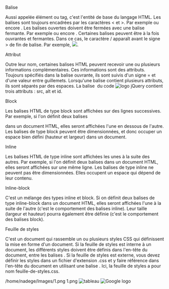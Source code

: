 Balise

Aussi appelée élément ou tag, c'est l'entité de base du langage HTML. Les balises sont toujours encadrées par les caractères < et >. Par exemple <html> ou encore <body>. Les balises ouvertes doivent être fermées avec une balise fermante. Par exemple </html> ou encore </body>. Certaines balises peuvent être à la fois ouvrantes et fermantes. Dans ce cas, le caractère / apparaît avant le signe > de fin de balise. Par exemple, <img src="image.jpg" />.


Attribut

Outre leur nom, certaines balises HTML peuvent recevoir une ou plusieurs informations complémentaires. Ces informations sont des attributs. Toujours spécifiés dans la balise ouvrante, ils sont suivis d'un signe = et d'une valeur entre guillemets. Lorsqu'une balise contient plusieurs attributs, ils sont séparés par des espaces. La balise <img> du code <img src="jquery.jpg" alt="logo jQuery" id="imglogo" /> contient trois attributs : src, alt et id.


Block

Les balises HTML de type block sont affichées sur des lignes successives. Par exemple, si l'on définit deux balises <div> dans un document HTML, elles seront affichées l'une en dessous de l'autre. Les balises de type block peuvent être dimensionnées, et donc occuper un espace bien défini (hauteur et largeur) dans un document.


Inline

Les balises HTML de type inline sont affichées les unes à la suite des autres. Par exemple, si l'on définit deux balises <span> dans un document HTML, elles seront affichées sur une même ligne. Les balises de type inline ne peuvent pas être dimensionnées. Elles occupent un espace qui dépend de leur contenu.


Inline-block

C'est un mélange des types inline et block. Si on définit deux balises de type inline-block dans un document HTML, elles seront affichées l'une à la suite de l'autre (c'est le comportement des balises inline). Leur taille (largeur et hauteur) pourra également être définie (c'est le comportement des balises block).


Feuille de styles

C'est un document qui rassemble un ou plusieurs styles CSS qui définissent la mise en forme d'un document. Si la feuille de styles est interne à un document, les différents styles doivent être définis dans l'en-tête du document, entre les balises <style type="text/css"> et </style>. Si la feuille de styles est externe, vous devez définir les styles dans un fichier d'extension .css et y faire référence dans l'en-tête du document en utilisant une balise <link rel="stylesheet" type="text/css" href="feuille-de-styles.css" />. Ici, la feuille de styles a pour nom feuille-de-styles.css.

/home/nadege/Images/1.png
1.png
![tableau](2.png)
![Google logo](https://www.google.fr/images/srpr/logo11w.png "google logo")
